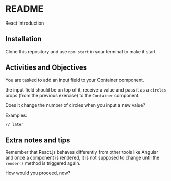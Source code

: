 # README #

React Introduction

## Installation

Clone this repository and use `npm start` in your terminal to make it start

## Activities and Objectives

You are tasked to add an input field to your Container component.

the input field should be on top of it, receive a value and pass it as a `circles` props (from the previous exercise) to the `Container` component.

Does it change the number of circles when you input a new value?

Examples:

```
// later
```

## Extra notes and tips

Remember that React.js behaves differently from other tools like Angular and once a component is rendered, it is not supposed to change until the `render()` method is triggered again.

How would you proceed, now?